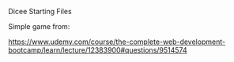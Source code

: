 Dicee Starting Files

Simple game from:

https://www.udemy.com/course/the-complete-web-development-bootcamp/learn/lecture/12383900#questions/9514574
